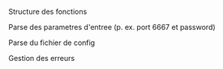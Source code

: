 Structure des fonctions

Parse des parametres d'entree (p. ex. port 6667 et password)

Parse du fichier de config

Gestion des erreurs


